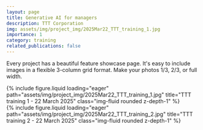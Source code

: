 ```yaml
---
layout: page
title: Generative AI for managers
description: TTT Corporation
img: assets/img/project_img/2025Mar22_TTT_training_1.jpg
importance: 1
category: training
related_publications: false
---
```


Every project has a beautiful feature showcase page.
It's easy to include images in a flexible 3-column grid format.
Make your photos 1/3, 2/3, or full width.

<div class="row">
    <div class="col-sm-7 mt-3 mt-md-0">
        {% include figure.liquid loading="eager" path="assets/img/project_img/2025Mar22_TTT_training_1.jpg" title="TTT training 1 - 22 March 2025" class="img-fluid rounded z-depth-1" %}
    </div>
    <div class="col-sm-5 mt-3 mt-md-0">
        {% include figure.liquid loading="eager" path="assets/img/project_img/2025Mar22_TTT_training_2.jpg" title="TTT training 2 - 22 March 2025" class="img-fluid rounded z-depth-1" %}
    </div>
</div>
